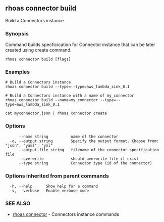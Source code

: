 ## rhoas connector build

Build a Connectors instance

### Synopsis

Command builds specficication for Connector 
instance that can be later created using create command.


```
rhoas connector build [flags]
```

### Examples

```
# Build a Connectors instance
rhoas connector build --type=--type=aws_lambda_sink_0.1

# Build a Connectors instance with a name of my_connector
rhoas connector build --name=my_connector --type=--type=aws_lambda_sink_0.1

cat myconnector.json | rhoas connector create

```

### Options

```
      --name string          name of the connector
  -o, --output string        Specify the output format. Choose from: "json", "yaml", "yml"
      --output-file string   filename of the connector specification file
      --overwrite            should overwrite file if exist
      --type string          Connector type (id of the connector)
```

### Options inherited from parent commands

```
  -h, --help      Show help for a command
  -v, --verbose   Enable verbose mode
```

### SEE ALSO

* [rhoas connector](rhoas_connector.md)	 - Connectors instance commands

